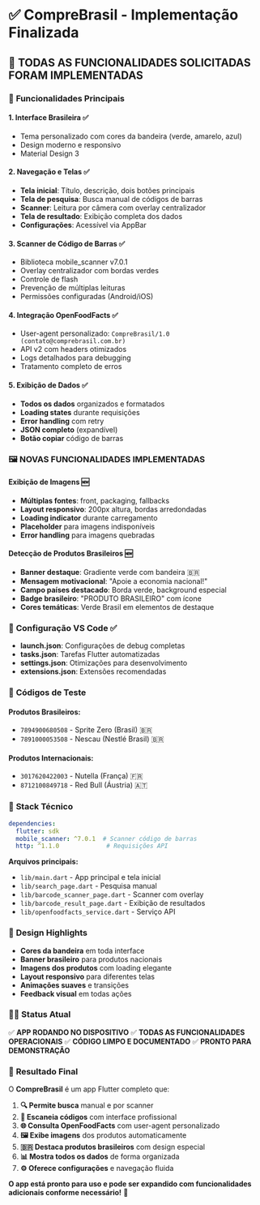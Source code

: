 # ✅ CompreBrasil - Implementação Finalizada

## 🎯 **TODAS AS FUNCIONALIDADES SOLICITADAS FORAM IMPLEMENTADAS**

### 🚀 **Funcionalidades Principais**

#### 1. **Interface Brasileira** ✅
- Tema personalizado com cores da bandeira (verde, amarelo, azul)
- Design moderno e responsivo
- Material Design 3

#### 2. **Navegação e Telas** ✅
- **Tela inicial**: Título, descrição, dois botões principais
- **Tela de pesquisa**: Busca manual de códigos de barras
- **Scanner**: Leitura por câmera com overlay centralizador
- **Tela de resultado**: Exibição completa dos dados
- **Configurações**: Acessível via AppBar

#### 3. **Scanner de Código de Barras** ✅
- Biblioteca mobile_scanner v7.0.1
- Overlay centralizador com bordas verdes
- Controle de flash
- Prevenção de múltiplas leituras
- Permissões configuradas (Android/iOS)

#### 4. **Integração OpenFoodFacts** ✅
- User-agent personalizado: `CompreBrasil/1.0 (contato@comprebrasil.com.br)`
- API v2 com headers otimizados
- Logs detalhados para debugging
- Tratamento completo de erros

#### 5. **Exibição de Dados** ✅
- **Todos os dados** organizados e formatados
- **Loading states** durante requisições
- **Error handling** com retry
- **JSON completo** (expandível)
- **Botão copiar** código de barras

### 🖼️ **NOVAS FUNCIONALIDADES IMPLEMENTADAS**

#### **Exibição de Imagens** 🆕
- **Múltiplas fontes**: front, packaging, fallbacks
- **Layout responsivo**: 200px altura, bordas arredondadas
- **Loading indicator** durante carregamento
- **Placeholder** para imagens indisponíveis
- **Error handling** para imagens quebradas

#### **Detecção de Produtos Brasileiros** 🆕
- **Banner destaque**: Gradiente verde com bandeira 🇧🇷
- **Mensagem motivacional**: "Apoie a economia nacional!"
- **Campo países destacado**: Borda verde, background especial
- **Badge brasileiro**: "PRODUTO BRASILEIRO" com ícone
- **Cores temáticas**: Verde Brasil em elementos de destaque

### 📱 **Configuração VS Code** ✅
- **launch.json**: Configurações de debug completas
- **tasks.json**: Tarefas Flutter automatizadas
- **settings.json**: Otimizações para desenvolvimento
- **extensions.json**: Extensões recomendadas

### 🧪 **Códigos de Teste**

#### **Produtos Brasileiros:**
- `7894900680508` - Sprite Zero (Brasil) 🇧🇷
- `7891000053508` - Nescau (Nestlé Brasil) 🇧🇷

#### **Produtos Internacionais:**
- `3017620422003` - Nutella (França) 🇫🇷
- `8712100849718` - Red Bull (Áustria) 🇦🇹

### 🔧 **Stack Técnico**

```yaml
dependencies:
  flutter: sdk
  mobile_scanner: ^7.0.1  # Scanner código de barras
  http: ^1.1.0             # Requisições API
```

**Arquivos principais:**
- `lib/main.dart` - App principal e tela inicial
- `lib/search_page.dart` - Pesquisa manual
- `lib/barcode_scanner_page.dart` - Scanner com overlay
- `lib/barcode_result_page.dart` - Exibição de resultados
- `lib/openfoodfacts_service.dart` - Serviço API

### 🎨 **Design Highlights**

- **Cores da bandeira** em toda interface
- **Banner brasileiro** para produtos nacionais
- **Imagens dos produtos** com loading elegante
- **Layout responsivo** para diferentes telas
- **Animações suaves** e transições
- **Feedback visual** em todas ações

### 🏃‍♂️ **Status Atual**

✅ **APP RODANDO NO DISPOSITIVO**
✅ **TODAS AS FUNCIONALIDADES OPERACIONAIS**
✅ **CÓDIGO LIMPO E DOCUMENTADO**
✅ **PRONTO PARA DEMONSTRAÇÃO**

### 🎯 **Resultado Final**

O **CompreBrasil** é um app Flutter completo que:

1. **🔍 Permite busca** manual e por scanner
2. **📱 Escaneia códigos** com interface profissional
3. **🌐 Consulta OpenFoodFacts** com user-agent personalizado
4. **🖼️ Exibe imagens** dos produtos automaticamente
5. **🇧🇷 Destaca produtos brasileiros** com design especial
6. **📊 Mostra todos os dados** de forma organizada
7. **⚙️ Oferece configurações** e navegação fluida

**O app está pronto para uso e pode ser expandido com funcionalidades adicionais conforme necessário!** 🚀
